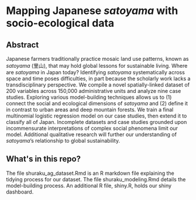 # Mapping Japanese *satoyama* with socio-ecological data

## Abstract
Japanese farmers traditionally practice mosaic land use patterns, known as *satoyama* (里山), that may hold global lessons for sustainable living. Where are *satoyama* in Japan today? Identifying *satoyama* systematically across space and time poses difficulties, in part because the scholarly work lacks a transdisciplinary perspective. We compile a novel spatially-linked dataset of 200 variables across 150,000 administrative units and analyze nine case studies. Exploring various model-building techniques allows us to (1) connect the social and ecological dimensions of *satoyama* and (2) define it in contrast to urban areas and deep mountain forests. We train a final multinomial logistic regression model on our case studies, then extend it to classify all of Japan. Incomplete datasets and case studies grounded upon incommensurate interpretations of complex social phenomena limit our model. Additional qualitative research will further our understanding of *satoyama*’s relationship to global sustainability. 

## What's in this repo?
The file shuraku_ag_dataset.Rmd is an R markdown file explaining the tidying process for our dataset. The file shuraku_modeling.Rmd details the model-building process. An additional R file, shiny.R, holds our shiny dashboard.
